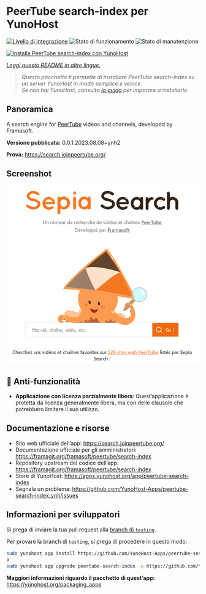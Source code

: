 <!--
N.B.: Questo README è stato automaticamente generato da <https://github.com/YunoHost/apps/tree/master/tools/readme_generator>
NON DEVE essere modificato manualmente.
-->

# PeerTube search-index per YunoHost

[![Livello di integrazione](https://dash.yunohost.org/integration/peertube-search-index.svg)](https://dash.yunohost.org/appci/app/peertube-search-index) ![Stato di funzionamento](https://ci-apps.yunohost.org/ci/badges/peertube-search-index.status.svg) ![Stato di manutenzione](https://ci-apps.yunohost.org/ci/badges/peertube-search-index.maintain.svg)

[![Installa PeerTube search-index con YunoHost](https://install-app.yunohost.org/install-with-yunohost.svg)](https://install-app.yunohost.org/?app=peertube-search-index)

*[Leggi questo README in altre lingue.](./ALL_README.md)*

> *Questo pacchetto ti permette di installare PeerTube search-index su un server YunoHost in modo semplice e veloce.*  
> *Se non hai YunoHost, consulta [la guida](https://yunohost.org/install) per imparare a installarlo.*

## Panoramica

A search engine for [PeerTube](https://joinpeertube.org/) videos and channels, developed by Framasoft.


**Versione pubblicata:** 0.0.1.2023.08.08~ynh2

**Prova:** <https://search.joinpeertube.org/>

## Screenshot

![Screenshot di PeerTube search-index](./doc/screenshots/sepia-search-screenshot.png)

## :red_circle: Anti-funzionalità

- **Applicazione con licenza parzialmente libera**: Quest’applicazione è protetta da licenza generalmente libera, ma con delle clausole che potrebbero limitare il suo utilizzo.

## Documentazione e risorse

- Sito web ufficiale dell’app: <https://search.joinpeertube.org/>
- Documentazione ufficiale per gli amministratori: <https://framagit.org/framasoft/peertube/search-index>
- Repository upstream del codice dell’app: <https://framagit.org/framasoft/peertube/search-index>
- Store di YunoHost: <https://apps.yunohost.org/app/peertube-search-index>
- Segnala un problema: <https://github.com/YunoHost-Apps/peertube-search-index_ynh/issues>

## Informazioni per sviluppatori

Si prega di inviare la tua pull request alla [branch di `testing`](https://github.com/YunoHost-Apps/peertube-search-index_ynh/tree/testing).

Per provare la branch di `testing`, si prega di procedere in questo modo:

```bash
sudo yunohost app install https://github.com/YunoHost-Apps/peertube-search-index_ynh/tree/testing --debug
o
sudo yunohost app upgrade peertube-search-index -u https://github.com/YunoHost-Apps/peertube-search-index_ynh/tree/testing --debug
```

**Maggiori informazioni riguardo il pacchetto di quest’app:** <https://yunohost.org/packaging_apps>
